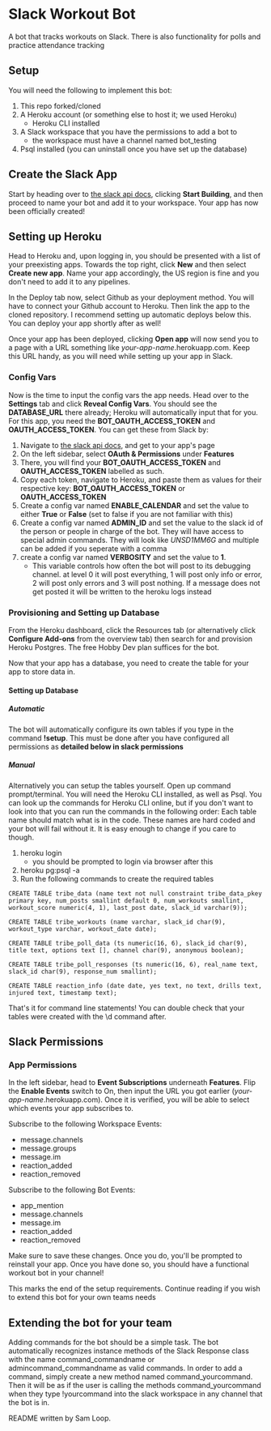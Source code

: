 # Slack Workout Bot
A bot that tracks workouts on Slack. There is also functionality for polls and practice attendance tracking 

## Setup
You will need the following to implement this bot:
1. This repo forked/cloned
2. A Heroku account (or something else to host it; we used Heroku)
	* Heroku CLI installed
3. A Slack workspace that you have the permissions to add a bot to
    * the workspace must have a channel named bot_testing
4. Psql installed (you can uninstall once you have set up the database)

## Create the Slack App
Start by heading over to [the slack api docs](https://api.slack.com/), clicking **Start Building**, and then proceed to name your bot and add it to your workspace. Your app has now been officially created!

## Setting up Heroku
Head to Heroku and, upon logging in, you should be presented with a list of your preexisting apps. Towards the top right, click **New** and then select **Create new app**. Name your app accordingly, the US region is fine and you don't need to add it to any pipelines.

In the Deploy tab now, select Github as your deployment method. You will have to connect your Github account to Heroku. Then link the app to the cloned repository. I recommend setting up automatic deploys below this. You can deploy your app shortly after as well!

Once your app has been deployed, clicking **Open app** will now send you to a page with a URL something like _your-app-name_.herokuapp.com. Keep this URL handy, as you will need while setting up your app in Slack.

### Config Vars
Now is the time to input the config vars the app needs. Head over to the **Settings** tab and click **Reveal Config Vars**. You should see the **DATABASE_URL** there already; Heroku will automatically input that for you. For this app, you need the **BOT_OAUTH_ACCESS_TOKEN** and **OAUTH_ACCESS_TOKEN**. You can get these from Slack by:

1. Navigate to [the slack api docs](https://api.slack.com/), and get to your app's page
2. On the left sidebar, select **OAuth & Permissions** under **Features**
3. There, you will find your **BOT_OAUTH_ACCESS_TOKEN** and **OAUTH_ACCESS_TOKEN** labelled as such.
4. Copy each token, navigate to Heroku, and paste them as values for their respective key: **BOT_OAUTH_ACCESS_TOKEN** or **OAUTH_ACCESS_TOKEN**
5. Create a config var named **ENABLE_CALENDAR** and set the value to either **True** or **False** (set to false if you are not familiar with this)
6. Create a config var named **ADMIN_ID** and set the value to the slack id of the person or people in charge of the bot. They will have access to special admin commands. They will look like *UNSD1MM6G* and multiple can be added if you seperate with a comma
7. create a config var named **VERBOSITY** and set the value to **1**. 
    * This variable controls how often the bot will post to its debugging channel. at level 0 it will post everything, 1 will post only info or error, 2 will post only errors and 3 will post nothing. If a message does not get posted it will be written to the heroku logs instead

### Provisioning and Setting up Database
From the Heroku dashboard, click the Resources tab (or alternatively click **Configure Add-ons** from the overview tab) then search for and provision Heroku Postgres. The free Hobby Dev plan suffices for the bot. 

Now that your app has a database, you need to create the table for your app to store data in.

#### Setting up Database

##### Automatic
The bot will automatically configure its own tables if you type in the command **!setup**. This must be done after you have configured all permissions as __detailed below in **slack permissions**__

##### Manual
Alternatively you can setup the tables yourself.
Open up command prompt/terminal. You will need the Heroku CLI installed, as well as Psql. You can look up the commands for Heroku CLI online, but if you don't want to look into that you can run the commands in the following order:
Each table name should match what is in the code. These names are hard coded and your bot will fail without it. It is easy enough to change if you care to though.

1. heroku login
	* you should be prompted to login via browser after this
2. heroku pg:psql -a <bot name as it appears on heroku>
3. Run the following commands to create the required tables
```
CREATE TABLE tribe_data (name text not null constraint tribe_data_pkey primary key, num_posts smallint default 0, num_workouts smallint, workout_score numeric(4, 1), last_post date, slack_id varchar(9));

CREATE TABLE tribe_workouts (name varchar, slack_id char(9), workout_type varchar, workout_date date);

CREATE TABLE tribe_poll_data (ts numeric(16, 6), slack_id char(9), title text, options text [], channel char(9), anonymous boolean);

CREATE TABLE tribe_poll_responses (ts numeric(16, 6), real_name text, slack_id char(9), response_num smallint);

CREATE TABLE reaction_info (date date, yes text, no text, drills text, injured text, timestamp text);
```
That's it for command line statements! You can double check that your tables were created with the \d command after.


## Slack Permissions

### App Permissions
In the left sidebar, head to **Event Subscriptions** underneath **Features**. Flip the **Enable Events** switch to On, then input the URL you got earlier (_your-app-name_.herokuapp.com). Once it is verified, you will be able to select which events your app subscribes to.

Subscribe to the following Workspace Events:
* message.channels
* message.groups
* message.im
* reaction_added
* reaction_removed

Subscribe to the following Bot Events:
* app_mention
* message.channels
* message.im
* reaction_added
* reaction_removed

Make sure to save these changes. Once you do, you'll be prompted to reinstall your app. Once you have done so, you should have a functional workout bot in your channel!


This marks the end of the setup requirements. Continue reading if you wish to extend this bot for your own teams needs

## Extending the bot for your team

Adding commands for the bot should be a simple task. The bot automatically recognizes instance methods of the Slack Response class with the name command_commandname or admincommand_commandname as valid commands. In order to add a command, simply create a new method named command_yourcommand. Then it will be as if the user is calling the methods command_yourcommand when they type !yourcommand into the slack workspace in any channel that the bot is in. 

README written by Sam Loop.
